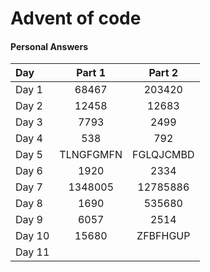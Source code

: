 # Advent of code

#### Personal Answers
| Day      |      Part 1   |    Part 2    |
|:----------|:-------------:|:-------------:|
| Day 1     | 68467         | 203420        |
| Day 2     | 12458         | 12683         |
| Day 3     | 7793          | 2499          |
| Day 4     | 538           | 792           |
| Day 5     | TLNGFGMFN     | FGLQJCMBD     |
| Day 6     | 1920          | 2334          |
| Day 7     | 1348005       | 12785886      |
| Day 8     | 1690          | 535680        |
| Day 9     | 6057          | 2514          |
| Day 10    | 15680         | ZFBFHGUP      |
| Day 11    |          |       |